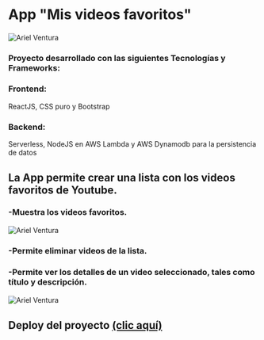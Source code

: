 
# App "Mis videos favoritos"
<img align="center" src="https://github.com/afex-project/arielventu/blob/master/client/asset/logo.png" title="logo" alt="Ariel Ventura" /> 

### Proyecto desarrollado con las siguientes Tecnologías y Frameworks:
### Frontend:
ReactJS, CSS puro y Bootstrap

### Backend:
Serverless, NodeJS en AWS Lambda y AWS Dynamodb para la persistencia de datos

## La App permite crear una lista con los videos favoritos de Youtube.
### -Muestra los videos favoritos.
<img align="center" src="https://github.com/afex-project/arielventu/blob/master/client/asset/home.png" title="home" alt="Ariel Ventura" /> 

### -Permite eliminar videos de la lista.

### -Permite ver los detalles de un video seleccionado, tales como título y descripción.
<img align="center" src="https://github.com/afex-project/arielventu/blob/master/client/asset/details.png" title="details" alt="Ariel Ventura" /> 


## Deploy del proyecto [(clic aquí)](https://afex-project.vercel.app/)

